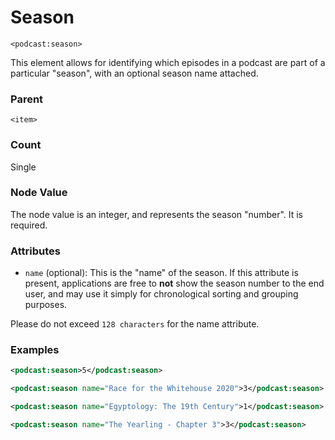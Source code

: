 # Season

`<podcast:season>`

This element allows for identifying which episodes in a podcast are part of a particular "season", with an optional season name attached.

### Parent

`<item>`

### Count

Single

### Node Value

The node value is an integer, and represents the season "number". It is required.

### Attributes

- `name` (optional): This is the "name" of the season. If this attribute is present, applications are free to **not** show the season number to the end user, and may use it simply for chronological sorting and grouping purposes.

Please do not exceed `128 characters` for the name attribute.

### Examples

```xml
<podcast:season>5</podcast:season>
```

```xml
<podcast:season name="Race for the Whitehouse 2020">3</podcast:season>
```

```xml
<podcast:season name="Egyptology: The 19th Century">1</podcast:season>
```

```xml
<podcast:season name="The Yearling - Chapter 3">3</podcast:season>
```
